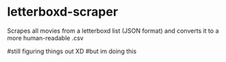 # letterboxd-scraper
Scrapes all movies from a letterboxd list (JSON format) and converts it to a more human-readable .csv

#still figuring things out XD
#but im doing this
